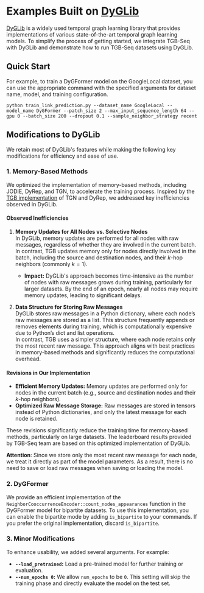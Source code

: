 # Examples Built on [DyGLib](https://github.com/yule-BUAA/DyGLib)

[DyGLib](https://github.com/yule-BUAA/DyGLib) is a widely used temporal graph learning library that provides implementations of various state-of-the-art temporal graph learning models. To simplify the process of getting started, we integrate TGB-Seq with DyGLib and demonstrate how to run TGB-Seq datasets using DyGLib.

## Quick Start

For example, to train a DyGFormer model on the GoogleLocal dataset, you can use the appropriate command with the specified arguments for dataset name, model, and training configuration.

```shell
python train_link_prediction.py --dataset_name GoogleLocal --model_name DyGFormer --patch_size 2 --max_input_sequence_length 64 --gpu 0 --batch_size 200 --dropout 0.1 --sample_neighbor_strategy recent
```

## Modifications to DyGLib

We retain most of DyGLib's features while making the following key modifications for efficiency and ease of use.

### 1. Memory-Based Methods

We optimized the implementation of memory-based methods, including JODIE, DyRep, and TGN, to accelerate the training process. Inspired by the [TGB implementation](https://github.com/shenyangHuang/TGB) of TGN and DyRep, we addressed key inefficiencies observed in DyGLib.

#### Observed Inefficiencies

1. **Memory Updates for All Nodes vs. Selective Nodes**  
   In DyGLib, memory updates are performed for all nodes with raw messages, regardless of whether they are involved in the current batch. In contrast, TGB updates memory only for nodes directly involved in the batch, including the source and destination nodes, and their $k$-hop neighbors (commonly $k = 1$).  
   - **Impact:** DyGLib's approach becomes time-intensive as the number of nodes with raw messages grows during training, particularly for larger datasets. By the end of an epoch, nearly all nodes may require memory updates, leading to significant delays.

2. **Data Structure for Storing Raw Messages**  
   DyGLib stores raw messages in a Python dictionary, where each node’s raw messages are stored as a list. This structure frequently appends or removes elements during training, which is computationally expensive due to Python’s dict and list operations.  
   In contrast, TGB uses a simpler structure, where each node retains only the most recent raw message. This approach aligns with best practices in memory-based methods and significantly reduces the computational overhead.

#### Revisions in Our Implementation

- **Efficient Memory Updates:** Memory updates are performed only for nodes in the current batch (e.g., source and destination nodes and their $k$-hop neighbors).
- **Optimized Raw Message Storage:** Raw messages are stored in tensors instead of Python dictionaries, and only the latest message for each node is retained.

These revisions significantly reduce the training time for memory-based methods, particularly on large datasets. The leaderboard results provided by TGB-Seq team are based on this optimized implementation of DyGLib.

**Attention**: Since we store only the most recent raw message for each node, we treat it directly as part of the model parameters. As a result, there is no need to save or load raw messages when saving or loading the model.

### 2. DyGFormer

We provide an efficient implementation of the `NeighborCooccurrenceEncoder::count_nodes_appearances` function in the DyGFormer model for bipartite datasets. To use this implementation, you can enable the bipartite mode by adding `is_bipartite` to your commands. If you prefer the original implementation, discard `is_bipartite`.

### 3. Minor Modifications

To enhance usability, we added several arguments. For example:

- **`--load_pretrained`:** Load a pre-trained model for further training or evaluation.
- **`--num_epochs 0`:** We allow `num_epochs` to be `0`. This setting will skip the training phase and directly evaluate the model on the test set.
